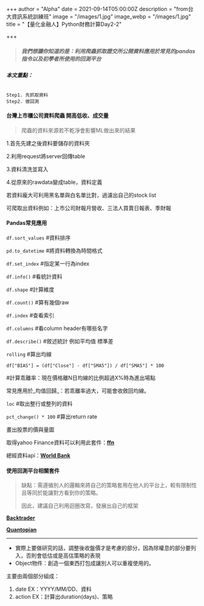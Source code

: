 +++
author = "Alpha"
date = 2021-09-14T05:00:00Z
description = "from台大資訊系統訓練班"
image = "/images/1.jpg"
image_webp = "/images/1.jpg"
title = "【量化金融人】Python財務計算Day2-2"

+++
> ##### **我們想讓你知道的是：利用爬蟲抓取證交所公開資料應用於常見的pandas指令以及初學者所使用的回測平台**

###### **本文重點：**

    Step1. 先抓取資料
    Step2. 做回測

#### 台灣上市櫃公司資料爬蟲 開高低收、成交量

> 爬蟲的資料來源若不乾淨會影響ML做出來的結果

1\.首先先建之後資料要儲存的資料夾

2\.利用request將server回傳table

3\.資料清洗並寫入

4\.從原來的rawdata變成table，資料定義

若資料龐大可利用黑名單與白名單比對，過濾出自己的stock list

可爬取出資料例如：上市公司財報月營收、三法人買賣日報表、季財報

#### Pandas常見應用

`df.sort_values`  #資料排序

`pd.to_datetime`  #將資料轉換為時間格式

`df.set_index`  #指定某一行為index

`df.info()`  #看統計資料

`df.shape`  #計算維度

`df.count()`  #算有幾個raw

`df.index`  #查看索引

`df.columns`  #看column header有哪些名字

`df.describe()`  #敘述統計 例如平均值 標準差

`rolling`  #算出均線

`df["BIAS"] = (df["Close"] - df["SMA5"]) / df["SMA5"] * 100`

\#計算乖離率：現在價格離N日均線的比例超過X%時為進出場點

常見應用於_均值回歸_：若乖離率過大，可能會收斂回均線。

`loc` #取出整行或整列的資料

`pct_change() * 100`  #算出return rate

畫出股票的價與量圖

取得yahoo Finance資料可以利用此套件：[**ffn**](https://pmorissette.github.io/ffn/ "ffn")

總經資料api：[**World Bank**](https://data.worldbank.org/indicator/NY.GDP.PCAP.KD.ZG "World Bank")

#### 使用回測平台相關套件

> 缺點：需遵循別人的邏輯來將自己的策略套用在他人的平台上，較有限制性且等同於能讓對方看到你的策略。
>
> 因此，建議自己利用迴圈改寫，發展出自己的框架

[**Backtrader**](https://www.backtrader.com/ "Backtrader")

[**Quantopian**](https://github.com/quantopian)

***

* 實際上要做研究的話，調整後收盤價才是考慮的部分，因為除權息的部分要列入，否則會低估或是高估策略的表現
* Object物件：創造一個東西打包成讓別人可以重複使用的。

主要由兩個部分組成：

1. date  EX：YYYY/MM/DD、資料
2. action EX：計算出duration(days)、策略